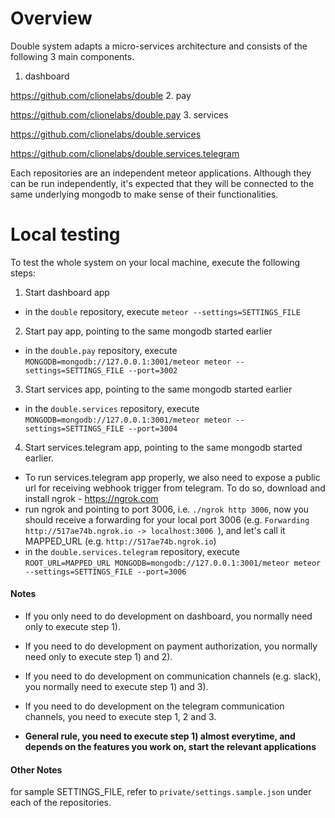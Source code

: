 # Overview

Double system adapts a micro-services architecture and consists of the following 3 main components.

1. dashboard

  https://github.com/clionelabs/double
2. pay

  https://github.com/clionelabs/double.pay
3. services 

  https://github.com/clionelabs/double.services
  
  https://github.com/clionelabs/double.services.telegram

Each repositories are an independent meteor applications. Although they can be run independently, it's expected that they will be connected to the same underlying mongodb to make sense of their functionalities. 

# Local testing
To test the whole system on your local machine, execute the following steps:

1) Start dashboard app
* in the `double` repository, execute `meteor --settings=SETTINGS_FILE`

2) Start pay app, pointing to the same mongodb started earlier
* in the `double.pay` repository, execute `MONGODB=mongodb://127.0.0.1:3001/meteor meteor --settings=SETTINGS_FILE --port=3002`

3) Start services app, pointing to the same mongodb started earlier
* in the `double.services` repository, execute `MONGODB=mongodb://127.0.0.1:3001/meteor meteor --settings=SETTINGS_FILE --port=3004`

4) Start services.telegram app, pointing to the same mongodb started earlier.  

* To run services.telegram app properly, we also need to expose a public url for receiving webhook trigger from telegram. To do so, download and install ngrok - https://ngrok.com
* run ngrok and pointing to port 3006, i.e. `./ngrok http 3006`, now you should receive a forwarding for your local port 3006 (e.g. `Forwarding http://517ae74b.ngrok.io -> localhost:3006 `), and let's call it MAPPED_URL (e.g. `http://517ae74b.ngrok.io`)
* in the `double.services.telegram` repository, execute `ROOT_URL=MAPPED_URL MONGODB=mongodb://127.0.0.1:3001/meteor meteor --settings=SETTINGS_FILE --port=3006`

#### Notes
* If you only need to do development on dashboard, you normally need only to execute step 1).
* If you need to do development on payment authorization, you normally need only to execute step 1) and 2).
* If you need to do development on communication channels (e.g. slack), you normally need to execute step 1) and 3).
* If you need to do development on the telegram communication channels, you need to execute step 1, 2 and 3.

* <strong>General rule, you need to execute step 1) almost everytime, and depends on the features you work on, start the relevant applications</strong>

#### Other Notes
for sample SETTINGS_FILE, refer to `private/settings.sample.json` under each of the repositories.
